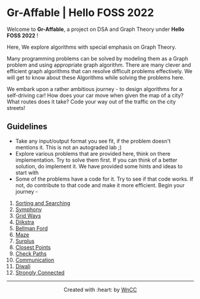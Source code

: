 # Gr-Affable | Hello FOSS 2022

Welcome to **Gr-Affable**, a project on DSA and Graph Theory under **Hello FOSS 2022** !

Here, We explore algorithms with special emphasis on Graph Theory.

Many programming problems can be solved by modeling them as a Graph problem and using appropriate graph algorithm. There are many clever and efficient graph algorithms that can resolve difficult problems effectively. We will get to know about these Algorithms while solving the problems here.

We embark upon a rather ambitious journey - to design algorithms for a self-driving car! How does your car move when given the map of a city? What routes does it take? Code your way out of the traffic on the city streets!

## Guidelines

- Take any input/output format you see fit, if the problem doesn't mentions it. This is not an autograded lab ;)  
- Explore various problems that are provided here, think on there implementation. Try to solve them first. If you can think of a better solution, do implement it. We have provided some hints and ideas to start with
- Some of the problems have a code for it. Try to see if that code works. If not, do contribute to that code and make it more efficient.
Begin your journey -

1. [Sorting and Searching](./Sorting%20and%20Searching/)
2. [Symphony](./Symphony/)
3. [Grid Ways](./Grid_Ways/)
4. [Dijkstra](./Dijkstra/)
5. [Bellman Ford](./Bellman-Ford/)
6. [Maze](./Maze/)
7. [Surplus](./Surplus/)
8. [Closest Points](./Closest-Points/)
9. [Check Paths](./Check%20Paths/)
10. [Communication](./Communication/)
11. [Diwali](./Diwali/)
12. [Strongly Connected](./Strongly%20Connected/)

***
<p align="center">Created with :heart: by <a href="https://wncc-iitb.org/">WnCC</a></p>
